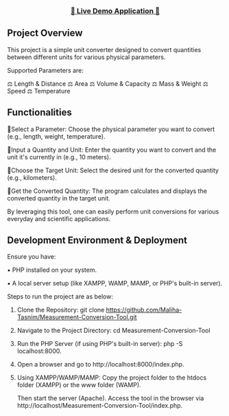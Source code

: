 <h3 align="center"><a href="https://measurement-conversion-tool.tiiny.io/"><strong> 🌟 Live Demo Application 🌟 </strong></a></h3>

## Project Overview

This project is a simple unit converter designed to convert quantities between different units for various physical parameters.

Supported Parameters are:

⚖️ Length & Distance
⚖️ Area
⚖️ Volume & Capacity
⚖️ Mass & Weight
⚖️ Speed
⚖️ Temperature

## Functionalities

  🔹Select a Parameter: Choose the physical parameter you want to convert (e.g., length, weight, temperature).

  🔹Input a Quantity and Unit: Enter the quantity you want to convert and the unit it's currently in (e.g., 10 meters).

  🔹Choose the Target Unit: Select the desired unit for the converted quantity (e.g., kilometers).

  🔹Get the Converted Quantity: The program calculates and displays the converted quantity in the target unit.

By leveraging this tool, one can easily perform unit conversions for various everyday and scientific applications.

## Development Environment & Deployment

Ensure you have:

  ▪️ PHP installed on your system.

  ▪️ A local server setup (like XAMPP, WAMP, MAMP, or PHP's built-in server).

Steps to run the project are as below:

1. Clone the Repository: git clone https://github.com/Maliha-Tasnim/Measurement-Conversion-Tool.git

2. Navigate to the Project Directory: cd Measurement-Conversion-Tool

3. Run the PHP Server (if using PHP's built-in server): php -S localhost:8000.
   
4. Open a browser and go to http://localhost:8000/index.php.
   
5. Using XAMPP/WAMP/MAMP: Copy the project folder to the htdocs folder (XAMPP) or the www folder (WAMP). 

   Then start the server (Apache). Access the tool in the browser via http://localhost/Measurement-Conversion-Tool/index.php.
